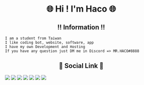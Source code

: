 <h1 align="center">🌐 Hi ! I'm Haco 🌐</h1>

<h2 align="center">‼️ Information ‼️</h2>

```
I am a student from Taiwan 
I like coding bot, website, software, app
I have my own Development and Hosting
If you have any question just DM me in Discord => MR.HACO#8888
```

<h2 align="center">🔗 Social Link 🔗</h2>

[![](https://icons.iconarchive.com/icons/dtafalonso/android-lollipop/64/Gmail-icon.png)](mailto:jasonytonlinecomeandsee@gmail.com)   [![](https://i.imgur.com/kMoieKl.png)](https://www.twitch.tv/jasonlindino)    [![](https://i.imgur.com/kk27I6n.png)](https://www.youtube.com/c/HACO8888)   [![](https://i.imgur.com/0OImlv3.png)](https://twitter.com/MRHACO8888)      [![](https://i.imgur.com/fMeRD41.png)](https://www.facebook.com/Jasonlindino/)    [![](https://cdn.icon-icons.com/icons2/1584/PNG/64/3721672-instagram_108066.png)](https://www.instagram.com/jason_lin_0222/)   [![](https://cdn.icon-icons.com/icons2/2108/PNG/64/discord_icon_130958.png)](https://discord.com/users/508964901415550976)

<!-- 
# MR.HACO's GitHub Profile Card

![](https://github-profile-summary-cards.vercel.app/api/cards/profile-details?username=MRHACO&theme=nord_dark)
![](https://github-profile-summary-cards.vercel.app/api/cards/repos-per-language?username=MRHACO&theme=nord_dark)   ![](https://github-profile-summary-cards.vercel.app/api/cards/most-commit-language?username=MRHACO&theme=nord_dark)
![](https://github-profile-summary-cards.vercel.app/api/cards/stats?username=MRHACO&theme=nord_dark)   ![](https://github-profile-summary-cards.vercel.app/api/cards/productive-time?username=MRHACO&theme=nord_dark)
# Looking for more language?
Coming Soon... -->

